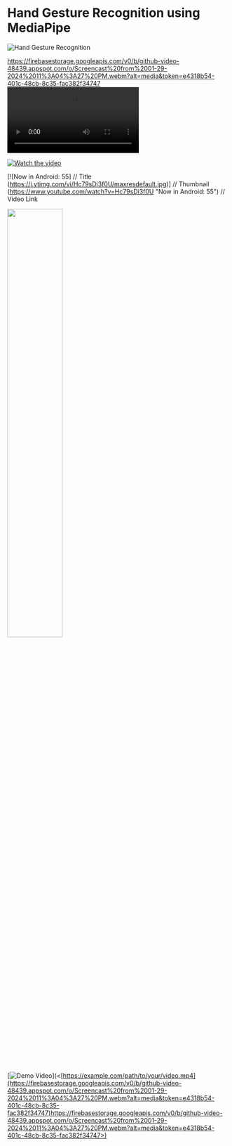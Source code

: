 
# Hand Gesture Recognition using MediaPipe

![Hand Gesture Recognition](https://github.com/baukk/Gesture-Recognition/assets/76152244/52d33d2b-3cff-44c7-b504-a670c5927e67)

https://firebasestorage.googleapis.com/v0/b/github-video-48439.appspot.com/o/Screencast%20from%2001-29-2024%2011%3A04%3A27%20PM.webm?alt=media&token=e4318b54-401c-48cb-8c35-fac382f34747
![Hand Gesture Recognition](https://firebasestorage.googleapis.com/v0/b/github-video-48439.appspot.com/o/Screencast%20from%2001-29-2024%2011%3A04%3A27%20PM.webm?alt=media&token=e4318b54-401c-48cb-8c35-fac382f34747)


[![Watch the video](https://i.stack.imgur.com/Vp2cE.png)](https://youtu.be/vt5fpE0bzSY)


[![Now in Android: 55]          // Title
(https://i.ytimg.com/vi/Hc79sDi3f0U/maxresdefault.jpg)] // Thumbnail
(https://www.youtube.com/watch?v=Hc79sDi3f0U "Now in Android: 55")    // Video Link


[<img src="https://i.ytimg.com/vi/Hc79sDi3f0U/maxresdefault.jpg" width="50%">]([https://www.youtube.com/watch?v=Hc79sDi3f0U "Now in Android: 55](https://www.loom.com/share/a91b66c1232645ae85e469942f234bb5?sid=b0eb1e66-95f4-4606-a9a9-96e270f451ef)https://www.loom.com/share/a91b66c1232645ae85e469942f234bb5?sid=b0eb1e66-95f4-4606-a9a9-96e270f451ef")


[![Demo Video](<[https://example.com/path/to/your/video.png](https://firebasestorage.googleapis.com/v0/b/github-video-48439.appspot.com/o/Screencast%20from%2001-29-2024%2011%3A04%3A27%20PM.webm?alt=media&token=e4318b54-401c-48cb-8c35-fac382f34747)>)](<[https://example.com/path/to/your/video.mp4](https://firebasestorage.googleapis.com/v0/b/github-video-48439.appspot.com/o/Screencast%20from%2001-29-2024%2011%3A04%3A27%20PM.webm?alt=media&token=e4318b54-401c-48cb-8c35-fac382f34747)https://firebasestorage.googleapis.com/v0/b/github-video-48439.appspot.com/o/Screencast%20from%2001-29-2024%2011%3A04%3A27%20PM.webm?alt=media&token=e4318b54-401c-48cb-8c35-fac382f34747>)
